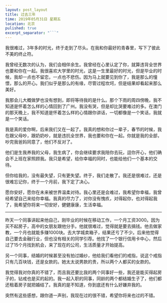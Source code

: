 ```yaml
---
layout: post_layout
title: 过去三年
time: 2019年05月31日 星期五
location: 北京
pulished: true
excerpt_separator: "```"
---
```



 我很难过，3年多的时光，终于走到了尽头。在我和你最好的青春里，写下了彼此不美的终止符。

 我曾经无数次的认为，我们会相伴余生。我曾经在心里认定了你，就算违背全世界也要和你在一起。我很喜欢大学里的时光，这是一生里最好的时光，但是毕业的时候，我却一点也不留恋，一点也不悲伤。因为马上就要见到你了，我是那么的憧憬，那么的开心。我们似乎是那么的有缘，尽管过程坎坷，但是结果却看起来那么美好。

 我那会儿大概做梦也没有想到，即将等待我的是什么。那个下雨的周四傍晚，我不知道是怀着怎么样的心情回到了广州。我没有哭，但是却比哭要难过的多。在澳门的那天晚上，我不知道是怀着怎么样的心情跟你讲话，一切都像是一个笑话，我就是一个笑话。

 我是真的爱你啊，后来我们又在一起了。我真的想和你过一辈子，春节的时候，我在跟父母吵，跟奶奶吵，就是违抗全世界，我也要和你在一起。你就是我的全部，吵完我爸妈同意了，他们不反对了。

 他们是生我养我的父母，我生病了，你会继续要求我陪你去玩，逗你开心，他们确会不上班在家照顾我。我只是希望，给你幸福的同时，也能给他们一个基本的交待。

 但你给我的，没有最失望，只有更失望。终于，我们走散了。我还是很难过，还是很难忘记你，终于一个月前，我下定了决心。

 愿你安好，愿你在未来被世界温柔对待。我心里还是会难过，我希望你幸福，我曾经希望自己来给你幸福。我真的尽力了，对你没有愧疚，对得起你，也对得起我了，我希望你将来一切安好，健健康康，生活幸福。
 
 ---------------------------
 
 昨天一个同事讲起来他自己，刚毕业的时候在移动工作，一个月工资3000。因为买不起房子，高中的女朋友跟他分手。他就很难过，觉得就是要去搞钱。他去做家教，一个月也就能多赚1000块。去大学城卖箱子，结果还亏了不少。后来他觉得自己要去金融行业，但也没有相关的同学引荐。他找了一个银行信用卡中心，然后过了15个月找到机会，来了现在的公司，生活质量才开始提高。
 
 另一个同事，结婚的时候甚至没有拍过婚纱，他给我们看他们的戒指，说这个戒指只有几百块钱，还是女款的。她太太说男款的贵，所以两个人都买的女款的。
 
 我觉得我对你真的不错了，而且我还要比我的两个同事好一些，我还是能买得起房子的，钻戒也是买的起的。我一起入职的同事，同龄的两个都结婚生子了，他们都还租着房子就把婚结了。我真的是不知道，你到底还有什么好嫌弃我的。
 
 突然有这些感想，跟你道一声别，我现在过的很不错，希望你将来也过的不错。
